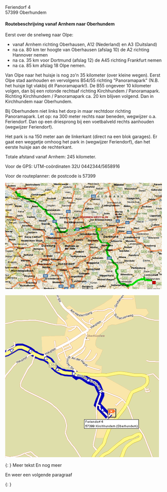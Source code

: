 

Feriendorf 4<br/>
57399 Oberhundem

#### Routebeschrijving vanaf Arnhem naar Oberhundem

Eerst over de snelweg naar Olpe:

* vanaf Arnhem richting Oberhausen, A12 (Nederland) en A3 (Duitsland)
* na ca. 80 km ter hoogte van Oberhausen (afslag 10) de A2 richting Hannover nemen
* na ca. 35 km voor Dortmund (afslag 12) de A45 richting Frankfurt nemen
* na ca. 85 km afslag 18 Olpe nemen.


Van Olpe naar het huisje is nog zo'n 35 kilometer (over kleine wegen).
Eerst Olpe stad aanhouden en vervolgens B54/55 richting "Panoramapark" (N.B. het huisje ligt vlakbij dit Panoramapark!). De B55 ongeveer 10 kilometer volgen, dan bij een rotonde rechtsaf richting Kirchhundem / Panoramapark. Richting Kirchhundem / Panoramapark ca. 20 km blijven volgend. Dan in Kirchhundem naar Oberhundem.

Bij Oberhundem niet links het dorp in maar rechtdoor richting Panoramapark. Let op: na 300 meter rechts naar beneden, wegwijzer o.a. Feriendorf. Dan op een driesprong bij een voetbalveld rechts aanhouden (wegwijzer Feriendorf).

Het park is na 150 meter aan de linkerkant (direct na een blok garages). Er gaat een weggetje omhoog het park in (wegwijzer Feriendorf), dan het eerste huisje aan de rechterkant.

Totale afstand vanaf Arnhem: 245 kilometer.

Voor de GPS: UTM-coördinaten 32U 0442344/5658916

Voor de routeplanner: de postcode is 57399


![](../../fotos/arnhemOberhundem2.gif)
<br><br>
![](../../fotos/Oberhundem2.gif)


{: <React/>}
Meer tekst
En nog meer

En weer een volgende paragraaf

{: <React/>}
